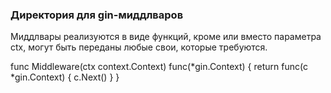 ### Директория для gin-миддлваров

Миддлвары реализуются в виде функций, кроме или вместо параметра ctx, могут быть переданы любые свои, которые требуются.

func Middleware(ctx context.Context) func(*gin.Context) {
return func(c *gin.Context) {
c.Next()
}
}
